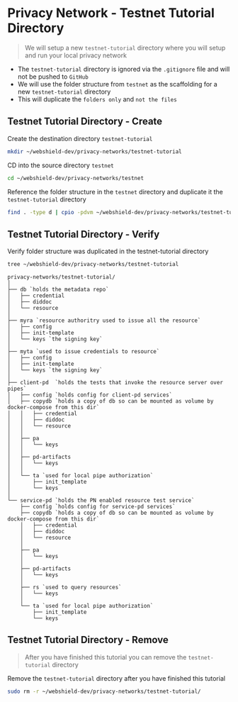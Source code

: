 # Privacy Network - Testnet Tutorial Directory
> We will setup a new `testnet-tutorial` directory where you will setup and run your local privacy network

- The `testnet-tutorial` directory is ignored via the `.gitignore` file and will not be pushed to `GitHub`
- We will use the folder structure from `testnet` as the scaffolding for a new `testnet-tutorial` directory
- This will duplicate the `folders only` and `not the files`

## Testnet Tutorial Directory - Create
Create the destination directory `testnet-tutorial`
```bash
mkdir ~/webshield-dev/privacy-networks/testnet-tutorial
```

CD into the source directory `testnet`
```bash
cd ~/webshield-dev/privacy-networks/testnet
```

Reference the folder structure in the `testnet` directory and duplicate it the `testnet-tutorial` directory
```bash
find . -type d | cpio -pdvm ~/webshield-dev/privacy-networks/testnet-tutorial
```

## Testnet Tutorial Directory - Verify
Verify folder structure was duplicated in the testnet-tutorial directory
```bash
tree ~/webshield-dev/privacy-networks/testnet-tutorial
```

```shell
privacy-networks/testnet-tutorial/
│
├── db `holds the metadata repo`
│   ├── credential
│   ├── diddoc
│   └── resource
│
├── myra `resource authoritry used to issue all the resource`
│   ├── config
│   ├── init-template
│   └── keys `the signing key`
│
├── myta `used to issue credentials to resource`
│   ├── config
│   ├── init-template
│   └── keys `the signing key`
│
├── client-pd  `holds the tests that invoke the resource server over pipes`
│   ├── config `holds config for client-pd services`
│   ├── copydb `holds a copy of db so can be mounted as volume by docker-compose from this dir`
│   │   ├── credential
│   │   ├── diddoc
│   │   └── resource
│   │
│   ├── pa
│   │   └── keys
│   │
│   ├── pd-artifacts
│   │   └── keys
│   │
│   └── ta `used for local pipe authorization`
│       ├── init_template
│       └── keys
│
└── service-pd `holds the PN enabled resource test service`
    ├── config `holds config for service-pd services`
    ├── copydb `holds a copy of db so can be mounted as volume by docker-compose from this dir`
    │   ├── credential
    │   ├── diddoc
    │   └── resource
    │
    ├── pa
    │   └── keys
    │
    ├── pd-artifacts
    │   └── keys
    │
    ├── rs `used to query resources`
    │   └── keys
    │
    └── ta `used for local pipe authorization`
        ├── init_template
        └── keys
```

## Testnet Tutorial Directory - Remove
> After you have finished this tutorial you can remove the `testnet-tutorial` directory

Remove the `testnet-tutorial` directory after you have finished this tutorial

```bash
sudo rm -r ~/webshield-dev/privacy-networks/testnet-tutorial/
```

